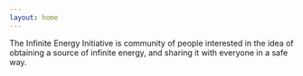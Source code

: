 ```yaml
---
layout: home
---
```

The Infinite Energy Initiative is community of people interested in the idea of obtaining a source of infinite energy, and sharing it with everyone in a safe way.